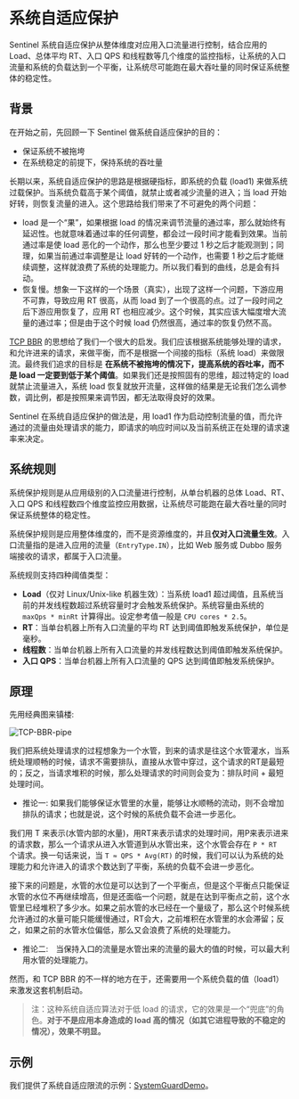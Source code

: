 # 系统自适应保护

Sentinel 系统自适应保护从整体维度对应用入口流量进行控制，结合应用的 Load、总体平均 RT、入口 QPS 和线程数等几个维度的监控指标，让系统的入口流量和系统的负载达到一个平衡，让系统尽可能跑在最大吞吐量的同时保证系统整体的稳定性。

## 背景

在开始之前，先回顾一下 Sentinel 做系统自适应保护的目的：

- 保证系统不被拖垮
- 在系统稳定的前提下，保持系统的吞吐量

长期以来，系统自适应保护的思路是根据硬指标，即系统的负载 (load1) 来做系统过载保护。当系统负载高于某个阈值，就禁止或者减少流量的进入；当 load 开始好转，则恢复流量的进入。这个思路给我们带来了不可避免的两个问题：

 - load 是一个“果”，如果根据 load 的情况来调节流量的通过率，那么就始终有延迟性。也就意味着通过率的任何调整，都会过一段时间才能看到效果。当前通过率是使 load 恶化的一个动作，那么也至少要过 1 秒之后才能观测到；同理，如果当前通过率调整是让 load 好转的一个动作，也需要 1 秒之后才能继续调整，这样就浪费了系统的处理能力。所以我们看到的曲线，总是会有抖动。
 -  恢复慢。想象一下这样的一个场景（真实），出现了这样一个问题，下游应用不可靠，导致应用 RT 很高，从而 load 到了一个很高的点。过了一段时间之后下游应用恢复了，应用 RT 也相应减少。这个时候，其实应该大幅度增大流量的通过率；但是由于这个时候 load 仍然很高，通过率的恢复仍然不高。

[TCP BBR](https://en.wikipedia.org/wiki/TCP_congestion_control#TCP_BBR) 的思想给了我们一个很大的启发。我们应该根据系统能够处理的请求，和允许进来的请求，来做平衡，而不是根据一个间接的指标（系统 load）来做限流。最终我们追求的目标是 **在系统不被拖垮的情况下，提高系统的吞吐率，而不是 load 一定要到低于某个阈值**。如果我们还是按照固有的思维，超过特定的 load 就禁止流量进入，系统 load 恢复就放开流量，这样做的结果是无论我们怎么调参数，调比例，都是按照果来调节因，都无法取得良好的效果。

Sentinel 在系统自适应保护的做法是，用 load1 作为启动控制流量的值，而允许通过的流量由处理请求的能力，即请求的响应时间以及当前系统正在处理的请求速率来决定。

## 系统规则

系统保护规则是从应用级别的入口流量进行控制，从单台机器的总体 Load、RT、入口 QPS 和线程数四个维度监控应用数据，让系统尽可能跑在最大吞吐量的同时保证系统整体的稳定性。

系统保护规则是应用整体维度的，而不是资源维度的，并且**仅对入口流量生效**。入口流量指的是进入应用的流量（`EntryType.IN`），比如 Web 服务或 Dubbo 服务端接收的请求，都属于入口流量。

系统规则支持四种阈值类型：

- **Load**（仅对 Linux/Unix-like 机器生效）：当系统 load1 超过阈值，且系统当前的并发线程数超过系统容量时才会触发系统保护。系统容量由系统的 `maxQps * minRt` 计算得出。设定参考值一般是 `CPU cores * 2.5`。
- **RT**：当单台机器上所有入口流量的平均 RT 达到阈值即触发系统保护，单位是毫秒。
- **线程数**：当单台机器上所有入口流量的并发线程数达到阈值即触发系统保护。
- **入口 QPS**：当单台机器上所有入口流量的 QPS 达到阈值即触发系统保护。

## 原理

先用经典图来镇楼:

![TCP-BBR-pipe](https://user-images.githubusercontent.com/9434884/50813887-bff10300-1352-11e9-9201-437afea60a5a.png)

我们把系统处理请求的过程想象为一个水管，到来的请求是往这个水管灌水，当系统处理顺畅的时候，请求不需要排队，直接从水管中穿过，这个请求的RT是最短的；反之，当请求堆积的时候，那么处理请求的时间则会变为：排队时间 + 最短处理时间。

- 推论一:  如果我们能够保证水管里的水量，能够让水顺畅的流动，则不会增加排队的请求；也就是说，这个时候的系统负载不会进一步恶化。

我们用 T 来表示(水管内部的水量)，用RT来表示请求的处理时间，用P来表示进来的请求数，那么一个请求从进入水管道到从水管出来，这个水管会存在 `P * RT`　个请求。换一句话来说，当 `T ≈ QPS * Avg(RT)` 的时候，我们可以认为系统的处理能力和允许进入的请求个数达到了平衡，系统的负载不会进一步恶化。

接下来的问题是，水管的水位是可以达到了一个平衡点，但是这个平衡点只能保证水管的水位不再继续增高，但是还面临一个问题，就是在达到平衡点之前，这个水管里已经堆积了多少水。如果之前水管的水已经在一个量级了，那么这个时候系统允许通过的水量可能只能缓慢通过，RT会大，之前堆积在水管里的水会滞留；反之，如果之前的水管水位偏低，那么又会浪费了系统的处理能力。

- 推论二:　当保持入口的流量是水管出来的流量的最大的值的时候，可以最大利用水管的处理能力。

然而，和 TCP BBR 的不一样的地方在于，还需要用一个系统负载的值（load1）来激发这套机制启动。

> 注：这种系统自适应算法对于低 load 的请求，它的效果是一个“兜底”的角色。**对于不是应用本身造成的 load 高的情况（如其它进程导致的不稳定的情况），效果不明显。**

## 示例

我们提供了系统自适应限流的示例：[SystemGuardDemo](https://github.com/alibaba/Sentinel/blob/master/sentinel-demo/sentinel-demo-basic/src/main/java/com/alibaba/csp/sentinel/demo/system/SystemGuardDemo.java)。
